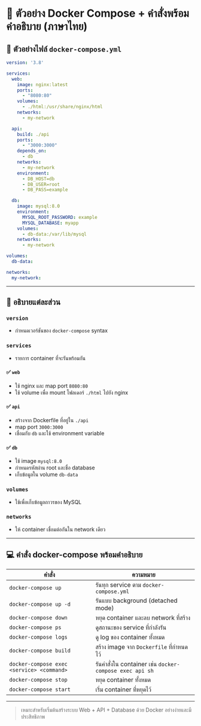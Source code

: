 
# 🐳 ตัวอย่าง Docker Compose + คำสั่งพร้อมคำอธิบาย (ภาษาไทย)

## 📝 ตัวอย่างไฟล์ `docker-compose.yml`

```yaml
version: '3.8'

services:
  web:
    image: nginx:latest
    ports:
      - "8080:80"
    volumes:
      - ./html:/usr/share/nginx/html
    networks:
      - my-network

  api:
    build: ./api
    ports:
      - "3000:3000"
    depends_on:
      - db
    networks:
      - my-network
    environment:
      - DB_HOST=db
      - DB_USER=root
      - DB_PASS=example

  db:
    image: mysql:8.0
    environment:
      MYSQL_ROOT_PASSWORD: example
      MYSQL_DATABASE: myapp
    volumes:
      - db-data:/var/lib/mysql
    networks:
      - my-network

volumes:
  db-data:

networks:
  my-network:
```

---

## 📌 อธิบายแต่ละส่วน

### `version`
- กำหนดเวอร์ชันของ `docker-compose` syntax

### `services`
- รายการ container ที่จะรันพร้อมกัน

#### ✅ `web`
- ใช้ nginx และ map port `8080:80`
- ใช้ volume เพื่อ mount โฟลเดอร์ `./html` ไปยัง nginx

#### ✅ `api`
- สร้างจาก Dockerfile ที่อยู่ใน `./api`
- map port `3000:3000`
- เชื่อมกับ `db` และใช้ environment variable

#### ✅ `db`
- ใช้ image `mysql:8.0`
- กำหนดรหัสผ่าน root และชื่อ database
- เก็บข้อมูลใน volume `db-data`

### `volumes`
- ใช้เพื่อเก็บข้อมูลถาวรของ MySQL

### `networks`
- ให้ container เชื่อมต่อกันใน network เดียว

---

## 💻 คำสั่ง docker-compose พร้อมคำอธิบาย

| คำสั่ง | ความหมาย |
|--------|----------|
| `docker-compose up` | รันทุก service ตาม `docker-compose.yml` |
| `docker-compose up -d` | รันแบบ background (detached mode) |
| `docker-compose down` | หยุด container และลบ network ที่สร้าง |
| `docker-compose ps` | ดูสถานะของ service ที่กำลังรัน |
| `docker-compose logs` | ดู log ของ container ทั้งหมด |
| `docker-compose build` | สร้าง image จาก `Dockerfile` ที่กำหนดไว้ |
| `docker-compose exec <service> <command>` | รันคำสั่งใน container เช่น `docker-compose exec api sh` |
| `docker-compose stop` | หยุด container ทั้งหมด |
| `docker-compose start` | เริ่ม container ที่หยุดไว้ |

---

> เหมาะสำหรับเริ่มต้นสร้างระบบ Web + API + Database ด้วย Docker อย่างง่ายและมีประสิทธิภาพ
